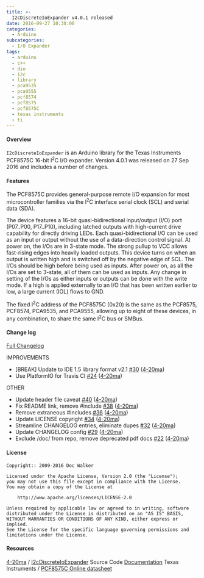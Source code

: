 ```yaml
---
title: >-
  I2cDiscreteIoExpander v4.0.1 released
date: 2016-09-27 10:30:00
categories:
  - Arduino
subcategories:
  - I/O Expander
tags:
  - arduino
  - c++
  - dio
  - i2c
  - library
  - pca9535
  - pca9555
  - pcf8574
  - pcf8575
  - pcf8575C
  - texas instruments
  - ti
---
```


#### Overview

`I2cDiscreteIoExpander` is an Arduino library for the Texas Instruments PCF8575C 16-bit I<sup>2</sup>C I/O expander. Version 4.0.1 was released on 27 Sep 2016 and includes a number of changes.

#### Features
The PCF8575C provides general-purpose remote I/O expansion for most microcontroller families via the I<sup>2</sup>C interface serial clock (SCL) and serial data (SDA).

<!-- more -->

The device features a 16-bit quasi-bidirectional input/output (I/O) port (P07..P00, P17..P10), including latched outputs with high-current drive capability for directly driving LEDs. Each quasi-bidirectional I/O can be used as an input or output without the use of a data-direction control signal. At power on, the I/Os are in 3-state mode. The strong pullup to VCC allows fast-rising edges into heavily loaded outputs. This device turns on when an output is written high and is switched off by the negative edge of SCL. The I/Os should be high before being used as inputs. After power on, as all the I/Os are set to 3-state, all of them can be used as inputs. Any change in setting of the I/Os as either inputs or outputs can be done with the write mode. If a high is applied externally to an I/O that has been written earlier to low, a large current (IOL) flows to GND.

The fixed I<sup>2</sup>C address of the PCF8575C (0x20) is the same as the PCF8575, PCF8574, PCA9535, and PCA9555, allowing up to eight of these devices, in any combination, to share the same I<sup>2</sup>C bus or SMBus.

#### Change log

[Full Changelog](https://github.com/4-20ma/I2cDiscreteIoExpander/compare/v3.0.1...v4.0.1)

IMPROVEMENTS

- \[BREAK\] Update to IDE 1.5 library format v2.1 [\#30](https://github.com/4-20ma/I2cDiscreteIoExpander/pull/30) ([4-20ma](https://github.com/4-20ma))
- Use PlatformIO for Travis CI [\#24](https://github.com/4-20ma/I2cDiscreteIoExpander/pull/24) ([4-20ma](https://github.com/4-20ma))

OTHER

- Update header file caveat [\#40](https://github.com/4-20ma/I2cDiscreteIoExpander/pull/40) ([4-20ma](https://github.com/4-20ma))
- Fix README link, remove \#include [\#38](https://github.com/4-20ma/I2cDiscreteIoExpander/pull/38) ([4-20ma](https://github.com/4-20ma))
- Remove extraneous \#includes [\#36](https://github.com/4-20ma/I2cDiscreteIoExpander/pull/36) ([4-20ma](https://github.com/4-20ma))
- Update LICENSE copyright [\#34](https://github.com/4-20ma/I2cDiscreteIoExpander/pull/34) ([4-20ma](https://github.com/4-20ma))
- Streamline CHANGELOG entries, eliminate dupes [\#32](https://github.com/4-20ma/I2cDiscreteIoExpander/pull/32) ([4-20ma](https://github.com/4-20ma))
- Update CHANGELOG config [\#29](https://github.com/4-20ma/I2cDiscreteIoExpander/pull/29) ([4-20ma](https://github.com/4-20ma))
- Exclude /doc/ from repo, remove deprecated pdf docs [\#22](https://github.com/4-20ma/I2cDiscreteIoExpander/pull/22) ([4-20ma](https://github.com/4-20ma))

#### License

```
Copyright:: 2009-2016 Doc Walker

Licensed under the Apache License, Version 2.0 (the "License");
you may not use this file except in compliance with the License.
You may obtain a copy of the License at

    http://www.apache.org/licenses/LICENSE-2.0

Unless required by applicable law or agreed to in writing, software
distributed under the License is distributed on an "AS IS" BASIS,
WITHOUT WARRANTIES OR CONDITIONS OF ANY KIND, either express or implied.
See the License for the specific language governing permissions and
limitations under the License.
```

#### Resources

<span class="fa fa-github"> [4-20ma][user] / [I2cDiscreteIoExpander][source]
<span class="fa fa-info-circle"> Source Code [Documentation][docs]
<span class="fa fa-info-circle"> Texas Instruments / [PCF8575C Online datasheet][datasheet]

[user]:       https://github.com/4-20ma
[source]:     https://github.com/4-20ma/I2cDiscreteIoExpander
[docs]:       http://4-20ma.io/I2cDiscreteIoExpander/
[datasheet]:  http://www.ti.com/product/pcf8575c
